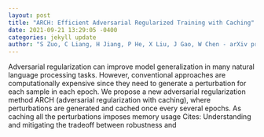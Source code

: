 ```yaml
--- 
layout: post 
title: "ARCH: Efficient Adversarial Regularized Training with Caching" 
date: 2021-09-21 13:29:05 -0400 
categories: jekyll update 
author: "S Zuo, C Liang, H Jiang, P He, X Liu, J Gao, W Chen - arXiv preprint arXiv , 2021" 
--- 
```

Adversarial regularization can improve model generalization in many natural language processing tasks. However, conventional approaches are computationally expensive since they need to generate a perturbation for each sample in each epoch. We propose a new adversarial regularization method ARCH (adversarial regularization with caching), where perturbations are generated and cached once every several epochs. As caching all the perturbations imposes memory usage Cites: Understanding and mitigating the tradeoff between robustness and